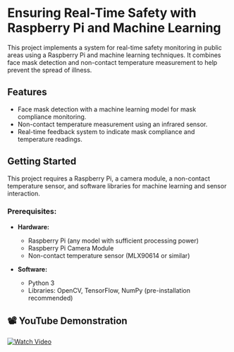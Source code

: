 # Ensuring Real-Time Safety with Raspberry Pi and Machine Learning
This project implements a system for real-time safety monitoring in public areas using a Raspberry Pi and machine learning techniques. It combines face mask detection and non-contact temperature measurement to help prevent the spread of illness.

## Features

- Face mask detection with a machine learning model for mask compliance monitoring.  
- Non-contact temperature measurement using an infrared sensor.  
- Real-time feedback system to indicate mask compliance and temperature readings.  

## Getting Started
This project requires a Raspberry Pi, a camera module, a non-contact temperature sensor, and software libraries for machine learning and sensor interaction.

### Prerequisites:

- **Hardware:**
  - Raspberry Pi (any model with sufficient processing power)  
  - Raspberry Pi Camera Module  
  - Non-contact temperature sensor (MLX90614 or similar)  

- **Software:**
  - Python 3  
  - Libraries: OpenCV, TensorFlow, NumPy (pre-installation recommended)  

## 📽️ YouTube Demonstration

[![Watch Video](https://img.youtube.com/vi/iLSv2P2ss_Y/maxresdefault.jpg)](https://youtu.be/iLSv2P2ss_Y?si=ZzyKeemvTGG4aooZ)
